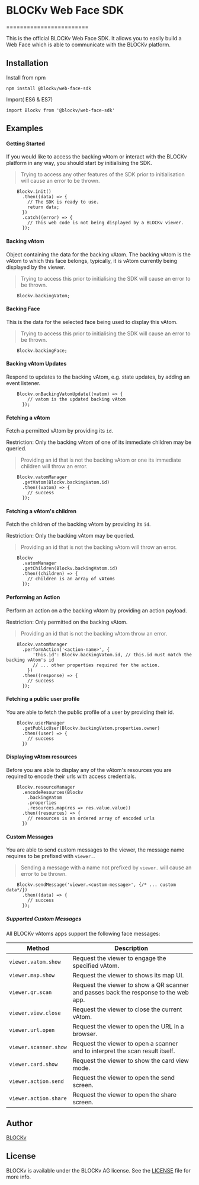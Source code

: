 # BLOCKv Web Face SDK
========================

This is the official BLOCKv Web Face SDK. It allows you to easily build a Web Face which is able to communicate with the BLOCKv platform.

## Installation

Install from npm
```
npm install @blockv/web-face-sdk
```

Import( ES6 & ES7)
```
import Blockv from '@blockv/web-face-sdk'
```

## Examples

#### Getting Started

If you would like to access the backing vAtom or interact with the BLOCKv platform in any way, you should start by initialising the SDK.
>Trying to access any other features of the SDK prior to initialisation will cause an error to be thrown.

```
    Blockv.init()
      .then((data) => {
        // The SDK is ready to use.
        return data;
      })
      .catch((error) => {
        // This web code is not being displayed by a BLOCKv viewer.
      });
```

#### Backing vAtom

Object containing the data for the backing vAtom. The backing vAtom is the vAtom to which this face belongs, typically, it is vAtom currently being displayed by the viewer.
>Trying to access this prior to initialising the SDK will cause an error to be thrown.

```
    Blockv.backingVatom;
```

#### Backing Face

This is the data for the selected face being used to display this vAtom.
>Trying to access this prior to initialising the SDK will cause an error to be thrown.

```
    Blockv.backingFace;
```

#### Backing vAtom Updates

Respond to updates to the backing vAtom, e.g. state updates, by adding an event listener.

```
    Blockv.onBackingVatomUpdate((vatom) => {
        // vatom is the updated backing vAtom
      });
```

#### Fetching a vAtom

Fetch a permitted vAtom by providing its `id`.

Restriction: Only the backing vAtom of one of its immediate children may be queried.
> Providing an id that is not the backing vAtom or one its immediate children will throw an error.

```
    Blockv.vatomManager
      .getVatom(Blockv.backingVatom.id)
      .then((vatom) => {
        // success
      });
```

#### Fetching a vAtom's children

Fetch the children of the backing vAtom by providing its `id`. 

Restriction: Only the backing vAtom may be queried.
>Providing an id that is not the backing vAtom will throw an error.

```
    Blockv
      .vatomManager
      .getChildren(Blockv.backingVatom.id)
      .then((children) => {
        // children is an array of vAtoms
      });
```

#### Performing an Action

Perform an action on a the backing vAtom by providing an action payload. 

Restriction: Only permitted on the backing vAtom.
> Providing an id that is not the backing vAtom throw an error.

```
    Blockv.vatomManager
      .performAction('<action-name>', {
          'this.id': Blockv.backingVatom.id, // this.id must match the backing vAtom's id
          // ... other properties required for the action.
        })
      .then((response) => {
        // success
      });
```

#### Fetching a public user profile

You are able to fetch the public profile of a user by providing their id.

```
    Blockv.userManager
      .getPublicUser(Blockv.backingVatom.properties.owner)
      .then((user) => {
        // success
      })
```

#### Displaying vAtom resources

Before you are able to display any of the vAtom's resources you are required to encode their urls with access credentials.

```
    Blockv.resourceManager
      .encodeResources(Blockv
        .backingVatom
        .properties
        .resources.map(res => res.value.value))
      .then((resources) => {
        // resources is an ordered array of encoded urls
      })
```

#### Custom Messages

You are able to send custom messages to the viewer, the message name requires to be prefixed with `viewer.`.
>Sending a message with a name not prefixed by `viewer.` will cause an error to be thrown.

```
    Blockv.sendMessage('viewer.<custom-message>', {/* ... custom data*/})
      .then((data) => {
        // success
      });
```
##### Supported Custom Messages

All BLOCKv vAtoms apps support the following face messages:

 | Method                | Description                                                                                            |
 |-----------------------|--------------------------------------------------------------------------------------------------------|
 | `viewer.vatom.show`   | Request the viewer to engage the specified vAtom.                                                      |
 | `viewer.map.show`     | Request the viewer to shows its map UI.                                                                |
 | `viewer.qr.scan`      | Request the viewer to show a QR scanner and passes back the response to the web app.                   |
 | `viewer.view.close`   | Request the viewer to close the current vAtom.                                                         |
 | `viewer.url.open`     | Request the viewer to open the URL in a browser.                                                       |
 | `viewer.scanner.show` | Request the viewer to open a scanner and to interpret the scan result itself.                          |
 | `viewer.card.show`    | Request the viewer to show the card view mode.                                                         |
 | `viewer.action.send`  | Request the viewer to open the send screen.                                                            |
 | `viewer.action.share` | Request the viewer to open the share screen.                                                           |

## Author

[BLOCKv](developer.blockv.io)

## License

BLOCKv is available under the BLOCKv AG license. See the [LICENSE](./LICENSE.md) file for more info.
